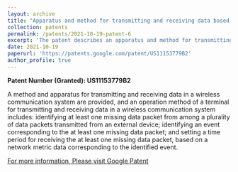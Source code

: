 ```yaml
---
layout: archive
title: "Apparatus and method for transmitting and receiving data based on an identified event in wireless communication system"
collection: patents
permalink: /patents/2021-10-19-patent-6
excerpt: 'The patent describes an apparatus and method for transmitting and receiving data based on the detection of specific events in a wireless communication system. It focuses on optimizing data transmission by triggering communication processes only when certain predefined events occur, enhancing efficiency and reducing unnecessary traffic.'
date: 2021-10-19
paperurl: 'https://patents.google.com/patent/US11153779B2'
author_profile: true
---
```


**Patent Number (Granted): US11153779B2**

A method and apparatus for transmitting and receiving data in a wireless communication system are provided, and an operation method of a terminal for transmitting and receiving data in a wireless communication system includes: identifying at least one missing data packet from among a plurality of data packets transmitted from an external device; identifying an event corresponding to the at least one missing data packet; and setting a time period for receiving the at least one missing data packet, based on a network metric data corresponding to the identified event.

[For more information, Please visit Google Patent](https://patents.google.com/patent/US11153779B2)
